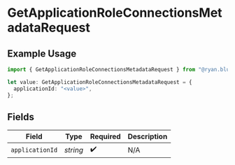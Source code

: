 # GetApplicationRoleConnectionsMetadataRequest

## Example Usage

```typescript
import { GetApplicationRoleConnectionsMetadataRequest } from "@ryan.blunden/discord-sdk/models/operations";

let value: GetApplicationRoleConnectionsMetadataRequest = {
  applicationId: "<value>",
};
```

## Fields

| Field              | Type               | Required           | Description        |
| ------------------ | ------------------ | ------------------ | ------------------ |
| `applicationId`    | *string*           | :heavy_check_mark: | N/A                |